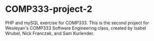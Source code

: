 # COMP333-project-2
PHP and mySQL exercise for COMP333. This is the second project for Wesleyan's COMP333 Software Engineering class, created by Isabel Wrubel, Nick Franczak, and Sam Kurlender. 
